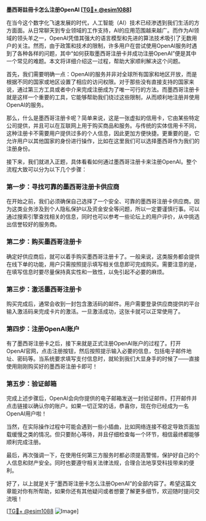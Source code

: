 **墨西哥註冊卡怎么注册OpenAI [[TG💪+ @esim1088](https://t.me/s/esim1088)]**

在当今这个数字化飞速发展的时代，人工智能（AI）技术已经渗透到我们生活的方方面面。从日常聊天到专业领域的工作支持，AI的应用范围越来越广。而作为AI领域的领头羊之一，OpenAI凭借其强大的语言模型和先进的算法技术吸引了无数用户的关注。然而，由于政策和技术的限制，许多用户在尝试使用OpenAI服务时遇到了各种各样的问题，其中“如何获取墨西哥注册卡并成功注册OpenAI”便是其中一个常见的难题。本文将详细介绍这一过程，帮助大家顺利解决这个问题。

首先，我们需要明确一点：OpenAI的服务并非对全球所有国家和地区开放，而是根据不同的国家或地区设置了相应的访问权限。对于那些没有直接支持的国家来说，通过第三方工具或者中介来完成注册成为了唯一可行的方法。而墨西哥注册卡就是这样一个重要的工具，它能够帮助我们绕过这些限制，从而顺利地注册并使用OpenAI的服务。

那么，什么是墨西哥注册卡呢？简单来说，这是一张虚拟的信用卡，它由某些特定公司提供，并且可以在互联网上用于购买商品和服务。与传统的实体信用卡不同，这种注册卡不需要用户提供过多的个人信息，因此更加方便快捷。更重要的是，它允许用户以其他国家的身份进行操作，比如在这里我们可以选择墨西哥作为我们的注册身份。

接下来，我们就进入正题，具体看看如何通过墨西哥注册卡来注册OpenAI。整个流程大致可以分为以下几个步骤：

### 第一步：寻找可靠的墨西哥注册卡供应商

在开始之前，我们必须确保自己选择了一个安全、可靠的墨西哥注册卡供应商。因为这类业务涉及到个人隐私保护以及资金安全等问题，所以一定要谨慎行事。可以通过搜索引擎查找相关的信息，同时也可以参考一些论坛上的用户评价，从中挑选出信誉较好的服务商。

### 第二步：购买墨西哥注册卡

确定好供应商后，就可以着手购买墨西哥注册卡了。一般来说，这类服务都会提供在线下单的功能，用户只需按照提示填写相关信息即可完成购买。需要注意的是，在填写信息时要尽量保持真实性和一致性，以免引起不必要的麻烦。

### 第三步：激活墨西哥注册卡

购买完成后，通常会收到一封包含激活码的邮件。用户需要登录供应商提供的平台输入激活码来完成卡片的激活。一旦激活成功，这张卡就可以正常使用了。

### 第四步：注册OpenAI账户

有了墨西哥注册卡之后，接下来就是正式注册OpenAI账户的过程了。打开OpenAI官网，点击注册按钮，然后按照提示输入必要的信息，包括电子邮件地址、密码等。当系统要求填写支付信息时，就轮到我们大显身手的时候了——直接使用刚刚购买好的墨西哥注册卡即可！

### 第五步：验证邮箱

完成上述步骤后，OpenAI会向你提供的电子邮箱发送一封验证邮件。打开邮件并点击链接以确认你的账户。如果一切正常的话，恭喜你，现在你已经成为一名OpenAI用户啦！

当然，在实际操作过程中可能会遇到一些小插曲，比如网络连接不稳定导致页面加载缓慢之类的情况。但只要耐心等待，并且仔细检查每一个环节，相信最终都能够顺利完成注册。

最后，再次强调一下，在使用任何第三方服务时都必须提高警惕，保护好自己的个人信息和财产安全。同时也要遵守相关法律法规，合理合法地享受科技带来的便利。

好了，以上就是关于“墨西哥注册卡怎么注册OpenAI”的全部内容了。希望这篇文章能对你有所帮助，如果你还有其他疑问或者想要了解更多细节，欢迎随时提问交流哦！

[[TG💪+ @esim1088](https://t.me/s/esim1088) ![Image](https://i.postimg.cc/4NQfJmqS/Snipaste-2025-05-13-00-14-12.png)]